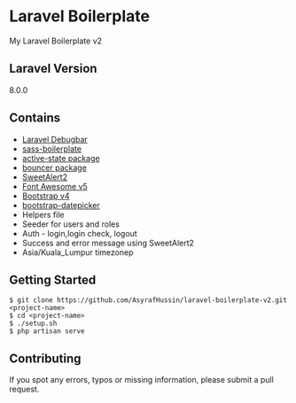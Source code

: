 # Laravel Boilerplate

My Laravel Boilerplate v2

## Laravel Version

8.0.0

## Contains

-   [Laravel Debugbar](https://github.com/barryvdh/laravel-debugbar)
-   [sass-boilerplate](https://github.com/AsyrafHussin/sass-boilerplate)
-   [active-state package](https://github.com/pyaesone17/active-state)
-   [bouncer package](https://github.com/JosephSilber/bouncer)
-   [SweetAlert2](https://sweetalert2.github.io)
-   [Font Awesome v5](https://fontawesome.com)
-   [Bootstrap v4](https://getbootstrap.com)
-   [bootstrap-datepicker](https://github.com/uxsolutions/bootstrap-datepicker)
-   Helpers file
-   Seeder for users and roles
-   Auth - login,login check, logout
-   Success and error message using SweetAlert2
-   Asia/Kuala_Lumpur timezonep

## Getting Started

    $ git clone https://github.com/AsyrafHussin/laravel-boilerplate-v2.git <project-name>
    $ cd <project-name>
    $ ./setup.sh
    $ php artisan serve

## Contributing

If you spot any errors, typos or missing information, please submit a pull request.
